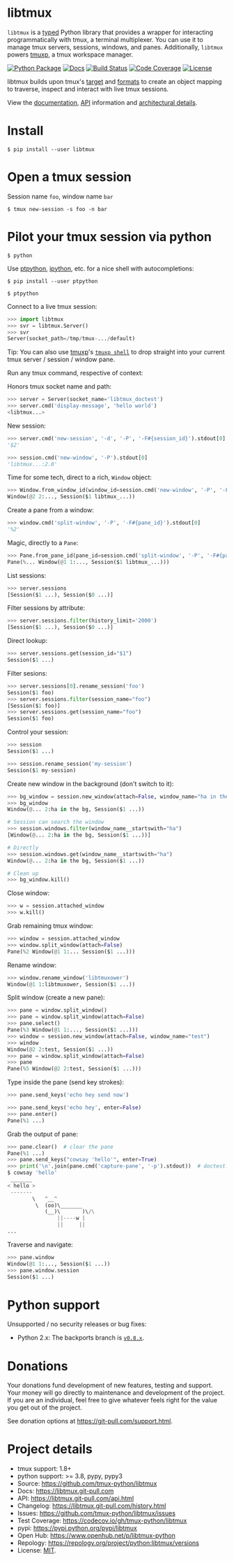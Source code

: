 # libtmux

`libtmux` is a [typed](https://docs.python.org/3/library/typing.html) Python library that provides a wrapper for interacting programmatically with tmux, a terminal multiplexer. You can use it to manage tmux servers,
sessions, windows, and panes. Additionally, `libtmux` powers [tmuxp], a tmux workspace manager.

[![Python Package](https://img.shields.io/pypi/v/libtmux.svg)](https://pypi.org/project/libtmux/)
[![Docs](https://github.com/tmux-python/libtmux/workflows/docs/badge.svg)](https://libtmux.git-pull.com/)
[![Build Status](https://github.com/tmux-python/libtmux/workflows/tests/badge.svg)](https://github.com/tmux-python/tmux-python/actions?query=workflow%3A%22tests%22)
[![Code Coverage](https://codecov.io/gh/tmux-python/libtmux/branch/master/graph/badge.svg)](https://codecov.io/gh/tmux-python/libtmux)
[![License](https://img.shields.io/github/license/tmux-python/libtmux.svg)](https://github.com/tmux-python/libtmux/blob/master/LICENSE)

libtmux builds upon tmux's
[target](http://man.openbsd.org/OpenBSD-5.9/man1/tmux.1#COMMANDS) and
[formats](http://man.openbsd.org/OpenBSD-5.9/man1/tmux.1#FORMATS) to
create an object mapping to traverse, inspect and interact with live
tmux sessions.

View the [documentation](https://libtmux.git-pull.com/),
[API](https://libtmux.git-pull.com/api.html) information and
[architectural details](https://libtmux.git-pull.com/about.html).

# Install

```console
$ pip install --user libtmux
```

# Open a tmux session

Session name `foo`, window name `bar`

```console
$ tmux new-session -s foo -n bar
```

# Pilot your tmux session via python

```console
$ python
```

Use [ptpython], [ipython], etc. for a nice shell with autocompletions:

```console
$ pip install --user ptpython
```

```console
$ ptpython
```

Connect to a live tmux session:

```python
>>> import libtmux
>>> svr = libtmux.Server()
>>> svr
Server(socket_path=/tmp/tmux-.../default)
```

Tip: You can also use [tmuxp]'s [`tmuxp shell`] to drop straight into your
current tmux server / session / window pane.

[tmuxp]: https://tmuxp.git-pull.com/
[`tmuxp shell`]: https://tmuxp.git-pull.com/cli/shell.html
[ptpython]: https://github.com/prompt-toolkit/ptpython
[ipython]: https://ipython.org/

Run any tmux command, respective of context:

Honors tmux socket name and path:

```python
>>> server = Server(socket_name='libtmux_doctest')
>>> server.cmd('display-message', 'hello world')
<libtmux...>
```

New session:

```python
>>> server.cmd('new-session', '-d', '-P', '-F#{session_id}').stdout[0]
'$2'
```

```python
>>> session.cmd('new-window', '-P').stdout[0]
'libtmux...:2.0'
```

Time for some tech, direct to a rich, `Window` object:

```python
>>> Window.from_window_id(window_id=session.cmd('new-window', '-P', '-F#{window_id}').stdout[0], server=session.server)
Window(@2 2:..., Session($1 libtmux_...))
```

Create a pane from a window:

```python
>>> window.cmd('split-window', '-P', '-F#{pane_id}').stdout[0]
'%2'
```

Magic, directly to a `Pane`:

```python
>>> Pane.from_pane_id(pane_id=session.cmd('split-window', '-P', '-F#{pane_id}').stdout[0], server=session.server)
Pane(%... Window(@1 1:..., Session($1 libtmux_...)))
```

List sessions:

```python
>>> server.sessions
[Session($1 ...), Session($0 ...)]
```

Filter sessions by attribute:

```python
>>> server.sessions.filter(history_limit='2000')
[Session($1 ...), Session($0 ...)]
```

Direct lookup:

```python
>>> server.sessions.get(session_id="$1")
Session($1 ...)
```

Filter sesions:

```python
>>> server.sessions[0].rename_session('foo')
Session($1 foo)
>>> server.sessions.filter(session_name="foo")
[Session($1 foo)]
>>> server.sessions.get(session_name="foo")
Session($1 foo)
```

Control your session:

```python
>>> session
Session($1 ...)

>>> session.rename_session('my-session')
Session($1 my-session)
```

Create new window in the background (don't switch to it):

```python
>>> bg_window = session.new_window(attach=False, window_name="ha in the bg")
>>> bg_window
Window(@... 2:ha in the bg, Session($1 ...))

# Session can search the window
>>> session.windows.filter(window_name__startswith="ha")
[Window(@... 2:ha in the bg, Session($1 ...))]

# Directly
>>> session.windows.get(window_name__startswith="ha")
Window(@... 2:ha in the bg, Session($1 ...))

# Clean up
>>> bg_window.kill()
```

Close window:

```python
>>> w = session.attached_window
>>> w.kill()
```

Grab remaining tmux window:

```python
>>> window = session.attached_window
>>> window.split_window(attach=False)
Pane(%2 Window(@1 1:... Session($1 ...)))
```

Rename window:

```python
>>> window.rename_window('libtmuxower')
Window(@1 1:libtmuxower, Session($1 ...))
```

Split window (create a new pane):

```python
>>> pane = window.split_window()
>>> pane = window.split_window(attach=False)
>>> pane.select()
Pane(%3 Window(@1 1:..., Session($1 ...)))
>>> window = session.new_window(attach=False, window_name="test")
>>> window
Window(@2 2:test, Session($1 ...))
>>> pane = window.split_window(attach=False)
>>> pane
Pane(%5 Window(@2 2:test, Session($1 ...)))
```

Type inside the pane (send key strokes):

```python
>>> pane.send_keys('echo hey send now')

>>> pane.send_keys('echo hey', enter=False)
>>> pane.enter()
Pane(%1 ...)
```

Grab the output of pane:

```python
>>> pane.clear()  # clear the pane
Pane(%1 ...)
>>> pane.send_keys("cowsay 'hello'", enter=True)
>>> print('\n'.join(pane.cmd('capture-pane', '-p').stdout))  # doctest: +SKIP
$ cowsay 'hello'
 _______
< hello >
 -------
        \   ^__^
         \  (oo)\_______
            (__)\       )\/\
                ||----w |
                ||     ||
...
```

Traverse and navigate:

```python
>>> pane.window
Window(@1 1:..., Session($1 ...))
>>> pane.window.session
Session($1 ...)
```

# Python support

Unsupported / no security releases or bug fixes:

- Python 2.x: The backports branch is
  [`v0.8.x`](https://github.com/tmux-python/libtmux/tree/v0.8.x).

# Donations

Your donations fund development of new features, testing and support.
Your money will go directly to maintenance and development of the
project. If you are an individual, feel free to give whatever feels
right for the value you get out of the project.

See donation options at <https://git-pull.com/support.html>.

# Project details

- tmux support: 1.8+
- python support: >= 3.8, pypy, pypy3
- Source: <https://github.com/tmux-python/libtmux>
- Docs: <https://libtmux.git-pull.com>
- API: <https://libtmux.git-pull.com/api.html>
- Changelog: <https://libtmux.git-pull.com/history.html>
- Issues: <https://github.com/tmux-python/libtmux/issues>
- Test Coverage: <https://codecov.io/gh/tmux-python/libtmux>
- pypi: <https://pypi.python.org/pypi/libtmux>
- Open Hub: <https://www.openhub.net/p/libtmux-python>
- Repology: <https://repology.org/project/python:libtmux/versions>
- License: [MIT](http://opensource.org/licenses/MIT).
